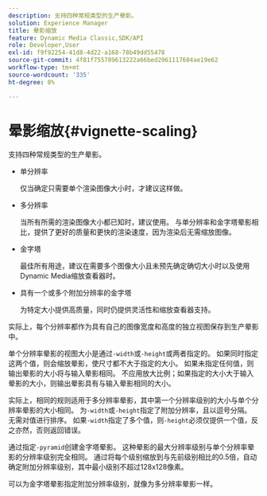 ```yaml
---
description: 支持四种常规类型的生产晕影。
solution: Experience Manager
title: 晕影缩放
feature: Dynamic Media Classic,SDK/API
role: Developer,User
exl-id: f9f92254-41d8-4d22-a168-78b49dd55478
source-git-commit: 4f81f755789613222a66bed2961117604ae19e62
workflow-type: tm+mt
source-wordcount: '335'
ht-degree: 0%

---
```


# 晕影缩放{#vignette-scaling}

支持四种常规类型的生产晕影。

* 单分辨率

  仅当确定只需要单个渲染图像大小时，才建议这样做。
* 多分辨率

  当所有所需的渲染图像大小都已知时，建议使用。 与单分辨率和金字塔晕影相比，提供了更好的质量和更快的渲染速度，因为渲染后无需缩放图像。
* 金字塔

  最佳所有用途，建议在需要多个图像大小且未预先确定确切大小时以及使用Dynamic Media缩放查看器时。
* 具有一个或多个附加分辨率的金字塔

  为特定大小提供高质量，同时仍提供灵活性和缩放查看器支持。

实际上，每个分辨率都作为具有自己的图像宽度和高度的独立视图保存到生产晕影中。

单个分辨率晕影的视图大小是通过`-width`或`-height`或两者指定的。 如果同时指定这两个值，则会缩放晕影，使尺寸都不大于指定的大小。 如果未指定任何值，则输出晕影的大小将与输入晕影相同。 不应用放大比例；如果指定的大小大于输入晕影的大小，则输出晕影具有与输入晕影相同的大小。

实际上，相同的规则适用于多分辨率晕影，其中第一个分辨率级别的大小与单个分辨率晕影的大小相同。 为`-width`或`-height`指定了附加分辨率，且以逗号分隔。 无需对值进行排序。 如果`-width`指定了多个值，则`-height`必须仅提供一个值，反之亦然，否则返回错误。

通过指定`-pyramid`创建金字塔晕影。 这种晕影的最大分辨率级别与单个分辨率晕影的分辨率级别完全相同。 通过将每个级别缩放到与先前级别相比的0.5倍，自动确定附加分辨率级别，其中最小级别不超过128x128像素。

可以为金字塔晕影指定附加分辨率级别，就像为多分辨率晕影一样。
